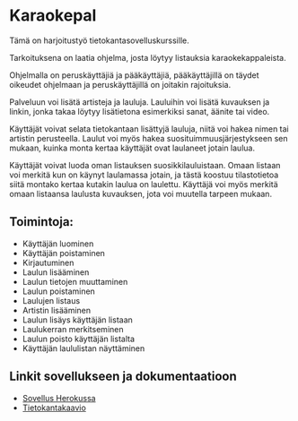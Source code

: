 # Karaokepal


Tämä on harjoitustyö tietokantasovelluskurssille.

Tarkoituksena on laatia ohjelma, josta löytyy listauksia karaokekappaleista. 

Ohjelmalla on peruskäyttäjiä ja pääkäyttäjiä, pääkäyttäjillä on täydet oikeudet ohjelmaan ja peruskäyttäjillä on joitakin rajoituksia.

Palveluun voi lisätä artisteja ja lauluja. Lauluihin voi lisätä kuvauksen ja linkin, jonka takaa löytyy lisätietona esimerkiksi sanat, äänite tai video.

Käyttäjät voivat selata tietokantaan lisättyjä lauluja, niitä voi hakea nimen tai artistin perusteella. Laulut voi myös hakea suosituimmuusjärjestykseen sen mukaan, kuinka monta kertaa käyttäjät ovat laulaneet jotain laulua.

Käyttäjät voivat luoda oman listauksen suosikkilauluistaan. Omaan listaan voi merkitä kun on käynyt laulamassa jotain, ja tästä koostuu tilastotietoa siitä montako kertaa kutakin laulua on laulettu. Käyttäjä voi myös merkitä omaan listaansa laulusta kuvauksen, jota voi muutella tarpeen mukaan.

## Toimintoja:

* Käyttäjän luominen
* Käyttäjän poistaminen
* Kirjautuminen
* Laulun lisääminen
* Laulun tietojen muuttaminen
* Laulun poistaminen
* Laulujen listaus
* Artistin lisääminen
* Laulun lisäys käyttäjän listaan
* Laulukerran merkitseminen 
* Laulun poisto käyttäjän listalta
* Käyttäjän laululistan näyttäminen

## Linkit sovellukseen ja dokumentaatioon

* [Sovellus Herokussa](https://karaokepal.herokuapp.com/)
* [Tietokantakaavio](https://github.com/apndx/Karaokepal/blob/master/documentation/tietokantakaavio.png)

